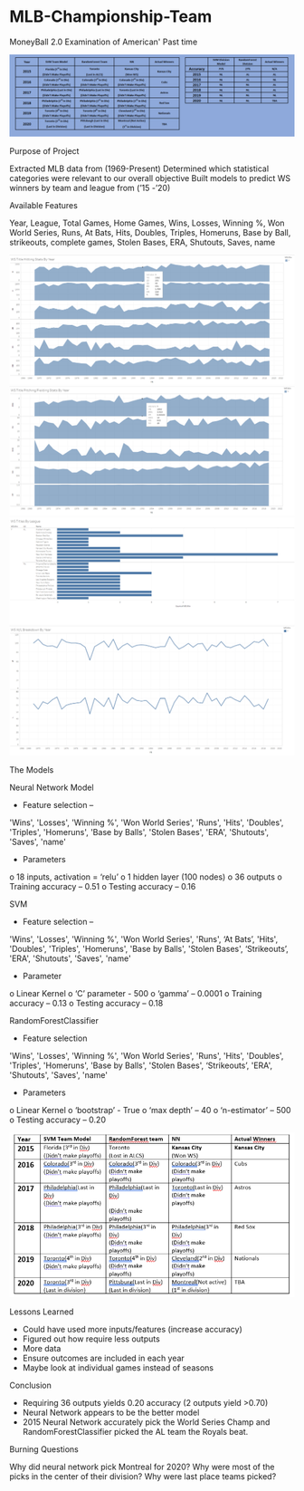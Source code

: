 # MLB-Championship-Team

MoneyBall 2.0
Examination of American' Past time

![](images/Chart.png)

Purpose of Project

Extracted MLB data from (1969-Present)
Determined which statistical categories were relevant to our overall objective
Built models to predict WS winners by team and league from (’15 -’20)

Available Features 

Year, League, Total Games, Home Games, Wins, Losses, Winning %, Won World Series, Runs, At Bats, Hits, Doubles,  Triples, Homeruns, Base by Ball, strikeouts, complete games, Stolen Bases, ERA, Shutouts, Saves, name


![](images/Hitting.PNG)
![](images/Fielding.PNG)
![](images/League.PNG)
![](images/WL.PNG)



The Models

Neural Network Model

-	Feature selection –

'Wins', 'Losses', 'Winning %', 'Won World Series', 'Runs', 'Hits', 'Doubles',
      		 'Triples', 'Homeruns', 'Base by Balls', 'Stolen Bases', 'ERA', 'Shutouts', 'Saves', 'name'

-	Parameters

o	18 inputs, activation = ‘relu’
o	1 hidden layer (100 nodes)
o	36 outputs
o	Training accuracy – 0.51
o	Testing accuracy – 0.16

SVM

-	Feature selection –

'Wins', 'Losses', 'Winning %', 'Won World Series', 'Runs', ‘At Bats’, 'Hits', 'Doubles',  'Triples', 'Homeruns', 'Base by Balls', 'Stolen Bases', ‘Strikeouts’, 'ERA', 'Shutouts', 'Saves', 'name'

-	Parameter

o	Linear Kernel
o	‘C’ parameter - 500
o	‘gamma’ – 0.0001
o	Training accuracy – 0.13
o	Testing accuracy – 0.18




RandomForestClassifier

-	Feature selection 

'Wins', 'Losses', 'Winning %', 'Won World Series', 'Runs',  'Hits', 'Doubles',  'Triples',   'Homeruns', 'Base by Balls', 'Stolen Bases', ‘Strikeouts’, 'ERA', 'Shutouts', 'Saves', 'name'

-	Parameters

o	Linear Kernel
o	‘bootstrap’ - True
o	‘max depth’ – 40
o	‘n-estimator’ – 500
o	Testing accuracy – 0.20

![](images/Team_Results.PNG)


Lessons Learned

-	Could have used more inputs/features (increase accuracy)
-	Figured out how require less outputs
-	More data
-	Ensure outcomes are included in each year
-	Maybe look at individual games instead of seasons

Conclusion

-	Requiring 36 outputs yields 0.20 accuracy (2 outputs yield >0.70)
-	Neural Network appears to be the better model
-	2015 Neural Network accurately pick the World Series Champ and RandomForestClassifier picked the AL team the Royals beat.

Burning Questions

Why did neural network pick Montreal for 2020?
Why were most of the picks in the center of their division?
Why were last place teams picked?
